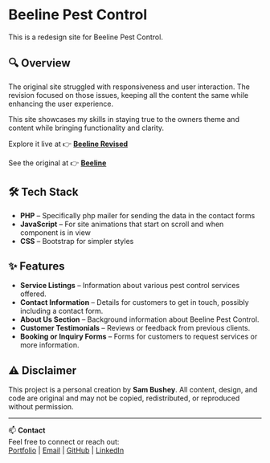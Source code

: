 # Beeline Pest Control

This is a redesign site for Beeline Pest Control.

## 🔍 Overview

The original site struggled with responsiveness and user interaction.
The revision focused on those issues, keeping all the content the same while enhancing the user experience.

This site showcases my skills in staying true to the owners theme and content while bringing functionality and clarity.

Explore it live at 👉 [**Beeline Revised**](https://antiquewhite-alligator-927042.hostingersite.com)

See the original at 👉 [**Beeline**](https://www.beelinenw.com)

## 🛠️ Tech Stack

- **PHP** – Specifically php mailer for sending the data in the contact forms
- **JavaScript** – For site animations that start on scroll and when component is in view
- **CSS** – Bootstrap for simpler styles

## ✨ Features

- **Service Listings** – Information about various pest control services offered.
- **Contact Information** – Details for customers to get in touch, possibly including a contact form.
- **About Us Section** – Background information about Beeline Pest Control.
- **Customer Testimonials** – Reviews or feedback from previous clients.
- **Booking or Inquiry Forms** – Forms for customers to request services or more information.

## ⚠️ Disclaimer

This project is a personal creation by **Sam Bushey**. All content, design, and code are original and may not be copied, redistributed, or reproduced without permission.

---

📫 **Contact**  
Feel free to connect or reach out:  
[Portfolio](https://scriptedremedies.com) | [Email](mailto:Bushey.sam@gmail.com) | [GitHub](https://github.com/ScriptedRemedies) | [LinkedIn](https://linkedin.com/in/busheysam)

